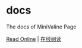 # docs
The docs of MiniValine Page

[Read Online](https://minivaline.github.io/docs/en/) | [在线阅读](https://minivaline.github.io/docs/cn/)



